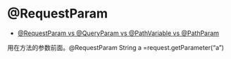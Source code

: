 

# @RequestParam

* [@RequestParam vs @QueryParam vs @PathVariable vs @PathParam](https://medium.com/1developer/spring-requestparam-vs-queryparam-vs-pathvariable-vs-pathparam-7c5655e541ad)

用在方法的参数前面。@RequestParam  String a =request.getParameter(“a”)
